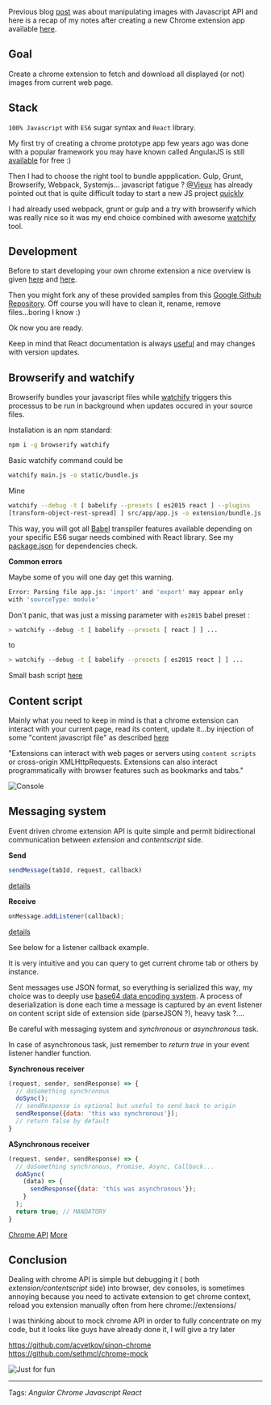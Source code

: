 Previous blog [post](http://www.darul.io/post/2016-01-14_canvas-image-and-data-uri) was about manipulating images with Javascript API and here is a recap of my notes after creating a new Chrome extension app available [here](https://chrome.google.com/webstore/detail/dog-it/bcceanhkdnodhlglnggnepecgoemgmmg/related).

## Goal

Create a chrome extension to fetch and download all displayed (or not) images from current web page.

## Stack

`100% Javascript` with `ES6` sugar syntax and `React` library.

My first try of creating a chrome prototype app few years ago was done with a popular framework you may have known called AngularJS is still [available](https://chrome.google.com/webstore/detail/bootstrapy/kjgakbmoeokpdkpjefebfnhmclfiiofg) for free :)

Then I had to choose the right tool to bundle appplication. Gulp, Grunt, Browserify, Webpack, Systemjs... javascript fatigue ? [@Vjeux](https://twitter.com/Vjeux) has already pointed out that is quite difficult today to start a new JS project [quickly](http://blog.vjeux.com/2015/javascript/challenge-best-javascript-setup-for-quick-prototyping.html)

I had already used webpack, grunt or gulp and a try with browserify which was really nice so it was my end choice combined with awesome [watchify](https://github.com/substack/watchify) tool.

## Development

Before to start developing your own chrome extension a nice overview is given [here](https://developer.chrome.com/extensions/overview) and [here](https://developer.chrome.com/extensions/getstarted).

Then you might fork any of these provided samples from this [Google Github Repository](https://github.com/GoogleChrome/chrome-app-samples/tree/master/samples). Off course you will have to clean it, rename, remove files...boring I know :)

Ok now you are ready. 

Keep in mind that React documentation is always [useful](https://facebook.github.io/react/docs/getting-started.html) and may changes with version updates.

## Browserify and watchify

Browserify bundles your javascript files while [watchify](https://github.com/substack/watchify) triggers this processus to be run in background when updates occured in your source files.

Installation is an npm standard:

```bash
npm i -g browserify watchify
```

Basic watchify command could be 

```bash
watchify main.js -o static/bundle.js
```

Mine

```bash
watchify --debug -t [ babelify --presets [ es2015 react ] --plugins 
[transform-object-rest-spread] ] src/app/app.js -o extension/bundle.js
```

This way, you will got all [Babel](https://babeljs.io/) transpiler features available depending on your specific ES6 sugar needs combined with React library. See my [package.json](https://github.com/darul75/fetchme/blob/master/package.json) for dependencies check.

**Common errors**

Maybe some of you will one day get this warning.

```bash
Error: Parsing file app.js: 'import' and 'export' may appear only 
with 'sourceType: module'
```

Don't panic, that was just a missing parameter with `es2015` babel preset :

```bash
> watchify --debug -t [ babelify --presets [ react ] ] ...
```

to
```bash
> watchify --debug -t [ babelify --presets [ es2015 react ] ] ...
```

Small bash script [here](https://github.com/darul75/fetchme/blob/master/build.sh)

## Content script

Mainly what you need to keep in mind is that a chrome extension can interact with your current page, read its content, update it...by injection of some "content javascript file" as described [here](https://developer.chrome.com/extensions/overview#contentScripts)

"Extensions can interact with web pages or servers using `content scripts` or cross-origin XMLHttpRequests. Extensions can also interact programmatically with browser features such as bookmarks and tabs."

![Console](/images/posts/chrome-content-script.png)

## Messaging system

Event driven chrome extension API is quite simple and permit bidirectional communication between *extension* and *contentscript* side. 

**Send** 

```javascript
sendMessage(tabId, request, callback)
```

[details](https://developer.chrome.com/extensions/runtime#method-sendMessage)

**Receive**

```javascript
onMessage.addListener(callback);
```
[details](https://developer.chrome.com/extensions/runtime#event-onMessage)

See below for a listener callback example.

It is very intuitive and you can query to get current chrome tab or others by instance.

Sent messages use JSON format, so everything is serialized this way, my choice was to deeply use [base64 data encoding system](http://www.darul.io/post/2016-01-14_canvas-image-and-data-uri#data-uri-format-specification). A process of deserialization is done each time a message is captured by an event listener on content script side of extension side (parseJSON ?), heavy task ?....

Be careful with messaging system and *synchronous* or *asynchronous* task.

In case of asynchronous task, just remember to *return true* in your event listener handler function.

**Synchronous receiver**
```javascript
(request, sender, sendResponse) => {
  // doSomething synchronous
  doSync();
  // sendResponse is optional but useful to send back to origin
  sendResponse({data: 'this was synchronous'});
  // return false by default
}
```

**ASynchronous receiver**
```javascript
(request, sender, sendResponse) => {
  // doSomething synchronous, Promise, Async, Callback... 
  doASync( 
    (data) => {
      sendResponse({data: 'this was asynchronous'});
    }
  );    
  return true; // MANDATORY
}
```

[Chrome API](https://developer.chrome.com/extensions/runtime#event-onMessage)
[More](http://stackoverflow.com/questions/20077487/chrome-extension-message-passing-response-not-sent)

## Conclusion

Dealing with chrome API is simple but debugging it ( both *extension/contentscript* side) into browser, dev consoles, is sometimes annoying because you need to activate extension to get chrome context, reload you extension manually often from here chrome://extensions/

I was thinking about to mock chrome API in order to fully concentrate on my code, but it looks like guys have already done it, I will give a try later

https://github.com/acvetkov/sinon-chrome
https://github.com/sethmcl/chrome-mock

![Just for fun](/images/posts/frog.jpg)

----------

Tags: *Angular* *Chrome* *Javascript* *React*
